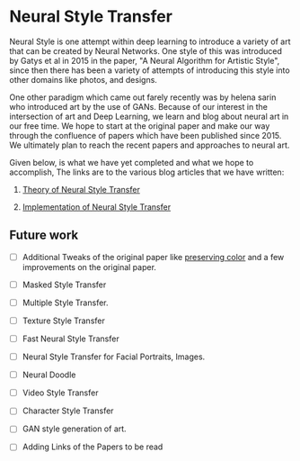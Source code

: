 # Neural Style Transfer 
Neural Style is one attempt within deep learning to introduce a variety of art that can be created by Neural Networks. One style of this was introduced by Gatys et al in 2015 in the paper, "A Neural Algorithm for Artistic Style", since then there has been a variety of attempts of introducing this style into other domains like photos, and designs.

One other paradigm which came out farely recently was by helena sarin who introduced art by the use of GANs. Because of our interest in the intersection of art and Deep Learning, we learn and blog about neural art in our free time. We hope to start at the original paper and make our way through the confluence of papers which have been published since 2015. We ultimately plan to reach the recent papers and approaches to neural art. 

Given below, is what we have yet completed and what we hope to accomplish, The links are to the various blog articles that we have written:

  1. [Theory of Neural Style Transfer](https://towardsdatascience.com/neural-style-transfer-tutorial-part-1-f5cd3315fa7f)
 
  2. [Implementation of Neural Style Transfer](https://towardsdatascience.com/neural-style-transfer-series-part-2-91baad306b24)


## Future work 

  - [ ] Additional Tweaks of the original paper like [preserving color](https://arxiv.org/abs/1606.05897) and a few improvements on the original paper.
  
  - [ ] Masked Style Transfer
  
  - [ ] Multiple Style Transfer.
  
  - [ ] Texture Style Transfer 
  
  - [ ] Fast Neural Style Transfer
  
  - [ ] Neural Style Transfer for Facial Portraits, Images.
  
  - [ ] Neural Doodle
  
  - [ ] Video Style Transfer
  
  - [ ] Character Style Transfer 
  
  - [ ] GAN style generation of art.
 
  - [ ] Adding Links of the Papers to be read
